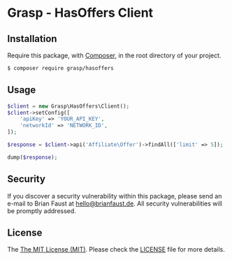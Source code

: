 # Grasp - HasOffers Client

## Installation

Require this package, with [Composer](https://getcomposer.org/), in the root directory of your project.

```bash
$ composer require grasp/hasoffers
```

## Usage

```php
$client = new Grasp\HasOffers\Client();
$client->setConfig([
    'apiKey' => 'YOUR_API_KEY',
    'networkId' => 'NETWORK_ID',
]);

$response = $client->api('Affiliate\Offer')->findAll(['limit' => 5]);

dump($response);
```

## Security

If you discover a security vulnerability within this package, please send an e-mail to Brian Faust at hello@brianfaust.de. All security vulnerabilities will be promptly addressed.

## License

The [The MIT License (MIT)](LICENSE). Please check the [LICENSE](LICENSE) file for more details.
